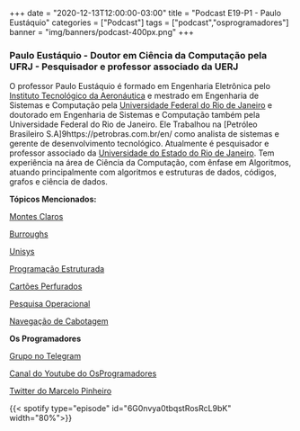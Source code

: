 +++
date = "2020-12-13T12:00:00-03:00"
title = "Podcast E19-P1 - Paulo Eustáquio"
categories = ["Podcast"]
tags = ["podcast","osprogramadores"]
banner = "img/banners/podcast-400px.png"
+++

### Paulo Eustáquio - Doutor em Ciência da Computação pela UFRJ - Pesquisador e professor associado da UERJ

O professor Paulo Eustáquio é formado em Engenharia Eletrônica pelo [Instituto Tecnológico da Aeronáutica](http://www.ita.br/) e mestrado em Engenharia de Sistemas e Computação pela [Universidade Federal do Rio de Janeiro](https://ufrj.br/) e doutorado em Engenharia de Sistemas e Computação também pela Universidade Federal do Rio de Janeiro. Ele Trabalhou na [Petróleo Brasileiro S.A]9https://petrobras.com.br/en/ como analista de sistemas e gerente de desenvolvimento tecnológico. Atualmente é pesquisador e professor associado da [Universidade do Estado do Rio de Janeiro](https://www.uerj.br/). Tem experiência na área de Ciência da Computação, com ênfase em Algoritmos, atuando principalmente com algoritmos e estruturas de dados, códigos, grafos e ciência de dados.

**Tópicos Mencionados:**

[Montes Claros](https://pt.wikipedia.org/wiki/Montes_Claros)

[Burroughs](https://en.wikipedia.org/wiki/Burroughs_Corporation)

[Unisys](https://www.unisys.com/)

[Programação Estruturada](https://pt.wikipedia.org/wiki/Programa%C3%A7%C3%A3o_estruturada)

[Cartões Perfurados](https://memoriainfo.furg.br/acervo/cartoes)

[Pesquisa Operacional](https://pt.wikipedia.org/wiki/Investiga%C3%A7%C3%A3o_operacional)

[Navegação de Cabotagem](https://pt.wikipedia.org/wiki/Cabotagem)


**Os Programadores**

[Grupo no Telegram](https://t.me/osprogramadores)

[Canal do Youtube do OsProgramadores](https://www.youtube.com/channel/UCt_YNYGl6K5yNXlXEQDdwWg?view_as=subscriber)

[Twitter do Marcelo Pinheiro](https://twitter.com/mpinheir)


{{< spotify type="episode" id="6G0nvya0tbqstRosRcL9bK" width="80%">}}